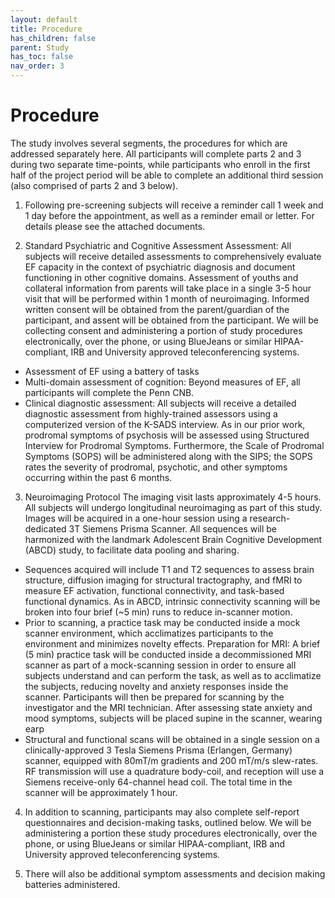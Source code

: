 ```yaml
---
layout: default
title: Procedure
has_children: false
parent: Study
has_toc: false
nav_order: 3
---
```

#  Procedure
The study involves several segments, the procedures for which are addressed separately here. All participants will complete parts 2 and 3 during two separate time-points, while participants who enroll in the first half of the project period will be able to complete an additional third session (also comprised of parts 2 and 3 below).

1. Following pre-screening subjects will receive a reminder call 1 week and 1 day before the appointment, as well as a reminder email or letter. For details please see the attached documents. 

2. Standard Psychiatric and Cognitive Assessment
Assessment: All subjects will receive detailed assessments to comprehensively evaluate EF capacity in the context of psychiatric diagnosis and document functioning in other cognitive domains. Assessment of youths and collateral information from parents will take place in a single 3-5 hour visit that will be performed within 1 month of neuroimaging. Informed written consent will be obtained from the parent/guardian of the participant, and assent will be obtained from the participant. We will be collecting consent and administering a portion of study procedures electronically, over the phone, or using BlueJeans or similar HIPAA-compliant, IRB and University approved teleconferencing systems.
- Assessment of EF using a battery of tasks
- Multi-domain assessment of cognition: Beyond measures of EF, all participants will complete the Penn CNB.
- Clinical diagnostic assessment: All subjects will receive a detailed diagnostic assessment from highly-trained assessors using a computerized version of the K-SADS interview. As in our prior work, prodromal symptoms of psychosis will be assessed using Structured Interview for Prodromal Symptoms. Furthermore, the Scale of Prodromal Symptoms (SOPS) will be administered along with the SIPS; the SOPS rates the severity of prodromal, psychotic, and other symptoms occurring within the past 6 months.

3. Neuroimaging Protocol
The imaging visit lasts approximately 4-5 hours. All subjects will undergo longitudinal neuroimaging as part of this study. Images will be acquired in a one-hour session using a research-dedicated 3T Siemens Prisma Scanner. All sequences will be harmonized with the landmark Adolescent Brain Cognitive Development (ABCD) study, to facilitate data pooling and sharing. 
- Sequences acquired will include T1 and T2 sequences to assess brain structure, diffusion imaging for structural tractography, and fMRI to measure EF activation, functional connectivity, and task-based functional dynamics. As in ABCD, intrinsic connectivity scanning will be broken into four brief (~5 min) runs to reduce in-scanner motion.
- Prior to scanning, a practice task may be conducted inside a mock scanner environment, which acclimatizes participants to the environment and minimizes novelty effects.
Preparation for MRI: A brief (5 min) practice task will be conducted inside a decommissioned MRI scanner as part of a mock-scanning session in order to ensure all subjects understand and can perform the task, as well as to acclimatize the subjects, reducing novelty and anxiety responses inside the scanner. Participants will then be prepared for scanning by the investigator and the MRI technician. After assessing state anxiety and mood symptoms, subjects will be placed supine in the scanner, wearing earp
- Structural and functional scans will be obtained in a single session on a clinically-approved 3 Tesla Siemens Prisma (Erlangen, Germany) scanner, equipped with 80mT/m gradients and 200 mT/m/s slew-rates. RF transmission will use a quadrature body-coil, and reception will use a Siemens receive-only 64-channel head coil. The total time in the scanner will be approximately 1 hour.

4. In addition to scanning, participants may also complete self-report questionnaires and decision-making tasks, outlined below. We will be administering a portion these study procedures electronically, over the phone, or using BlueJeans or similar HIPAA-compliant, IRB and University approved teleconferencing systems.

5. There will also be additional symptom assessments and decision making batteries administered. 
